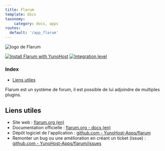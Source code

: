 ```yaml
---
title: Flarum
template: docs
taxonomy:
    category: docs, apps
routes:
  default: '/app_flarum'
---
```


![logo de Flarum](image://flarum_logo.png?width=80)

[![Install Flarum with YunoHost](https://install-app.yunohost.org/install-with-yunohost.png)](https://install-app.yunohost.org/?app=flarum) [![Integration level](https://dash.yunohost.org/integration/flarum.svg)](https://dash.yunohost.org/appci/app/flarum)

### Index

- [Liens utiles](#liens-utiles)

Flarum est un système de forum, il est possible de lui adjoindre de multiples plugins.

## Liens utiles

 + Site web : [flarum.org (en)](https://flarum.org/)
 + Documentation officielle : [flarum.org - docs (en)](https://flarum.org/docs/)
 + Dépôt logiciel de l'application : [github.com - YunoHost-Apps/flarum](https://github.com/YunoHost-Apps/flarum_ynh)
 + Remonter un bug ou une amélioration en créant un ticket (issue) : [github.com - YunoHost-Apps/flarum/issues](https://github.com/YunoHost-Apps/flarum_ynh/issues)
